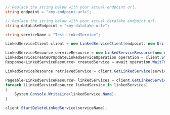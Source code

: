 ```C# Snippet:CreateLinkedServiceClientPrep
// Replace the string below with your actual endpoint url.
string endpoint = "<my-endpoint-url>";

// Replace the string below with your actual datalake endpoint url.
string dataLakeEndpoint = "<my-datalake-url>";

string serviceName = "Test-LinkedService";
```

```C# Snippet:CreateLinkedServiceClient
LinkedServiceClient client = new LinkedServiceClient(endpoint: new Uri(endpoint), credential: new DefaultAzureCredential());
```

```C# Snippet:CreateLinkedService
LinkedServiceResource serviceResource = new LinkedServiceResource(new AzureDataLakeStoreLinkedService(dataLakeEndpoint));
LinkedServiceCreateOrUpdateLinkedServiceOperation operation = client.StartCreateOrUpdateLinkedService(serviceName, serviceResource);
Response<LinkedServiceResource> createdService = await operation.WaitForCompletionAsync();
```

```C# Snippet:RetrieveLinkedService
LinkedServiceResource retrievedService = client.GetLinkedService(serviceName);
```

```C# Snippet:ListLinkedServices
Pageable<LinkedServiceResource> linkedServices = client.GetLinkedServicesByWorkspace();
foreach (LinkedServiceResource linkedService in linkedServices)
{
    System.Console.WriteLine(linkedService.Name);
}
```


```C# Snippet:DeleteLinkedService
client.StartDeleteLinkedService(serviceName);
```